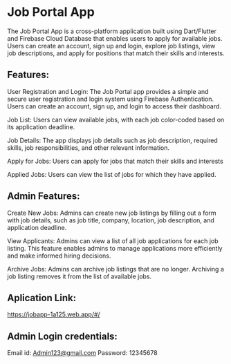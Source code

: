 # Job Portal App

The Job Portal App is a cross-platform application built using Dart/Flutter and Firebase Cloud Database that enables users to apply for available jobs. Users can create an account, sign up and login, explore job listings, view job descriptions, and apply for positions that match their skills and interests.

## Features:

User Registration and Login: The Job Portal app provides a simple and secure user registration and login system using Firebase Authentication. Users can create an account, sign up, and login to access their dashboard.

Job List: Users can view available jobs, with each job color-coded based on its application deadline.

Job Details: The app displays job details such as job description, required skills, job responsibilities, and other relevant information.

Apply for Jobs: Users can apply for jobs that match their skills and interests

Applied Jobs: Users can view the list of jobs for which they have applied.

## Admin Features:
Create New Jobs: Admins can create new job listings by filling out a form with job details, such as job title, company, location, job description, and application deadline.

View Applicants: Admins can view a list of all job applications for each job listing. This feature enables admins to manage applications more efficiently and make informed hiring decisions.

Archive Jobs: Admins can archive job listings that are no longer. Archiving a job listing removes it from the list of available jobs.
 
## Aplication Link:
https://jobapp-1a125.web.app/#/
 
 ## Admin Login credentials:
 Email id: Admin123@gmail.com 
 Password: 12345678
